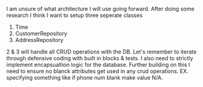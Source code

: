 I am unsure of what architecture I will use going forward. After doing some research I think I want to setup three seperate classes

1. Time
2. CustomerRepository
3. AddressRepository

2 & 3 will handle all CRUD operations with the DB. Let's remember to iterate through defensive coding with built in blocks & tests. I also need to strictly implement encapsualtion logic for the database. Further building on this I need to ensure no blanck attributes get used in any crud operations. EX. specifying something like if phone num blank make value N/A.
